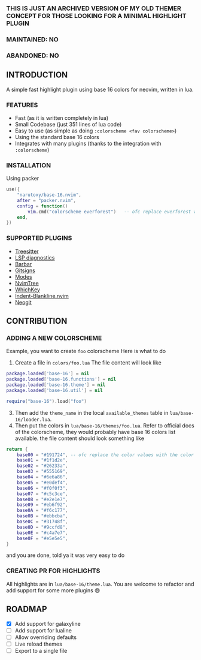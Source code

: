 ### THIS IS JUST AN ARCHIVED VERSION OF MY OLD THEMER CONCEPT FOR THOSE LOOKING FOR A MINIMAL HIGHLIGHT PLUGIN

### MAINTAINED: NO
### ABANDONED: NO

## INTRODUCTION

A simple fast highlight plugin using base 16 colors for neovim, written in lua.

### FEATURES
- Fast (as it is written completely in lua)
- Small Codebase (just 351 lines of lua code)
- Easy to use (as simple as doing `:colorscheme <fav colorscheme>`)
- Using the standard base 16 colors
- Integrates with many plugins (thanks to the integration with `:colorscheme`)


### INSTALLATION

Using packer

```lua
use({
	"narutoxy/base-16.nvim",
	after = "packer.nvim",
	config = function()
		vim.cmd("colorscheme everforest")	-- ofc replace everforest with your fav colorscheme
	end,
})
```

### SUPPORTED PLUGINS

- [Treesitter](https://github.com/nvim-treesitter/nvim-treesitter)
- [LSP diagnostics](https://neovim.io/doc/user/lsp.html)
- [Barbar](https://github.com/romgrk/barbar.nvim)
- [Gitsigns](https://github.com/lewis6991/gitsigns.nvim)
- [Modes](https://github.com/mvllow/modes.nvim)
- [NvimTree](https://github.com/kyazdani42/nvim-tree.lua)
- [WhichKey](https://github.com/folke/which-key.nvim)
- [Indent-Blankline.nvim](https://github.com/lukas-reineke/indent-blankline.nvim)
- [Neogit](https://github.com/TimUntersberger/neogit)

## CONTRIBUTION

### ADDING A NEW COLORSCHEME

Example, you want to create `foo` colorscheme
Here is what to do
1. Create a file in `colors/foo.lua`
   The file content will look like
```lua
package.loaded['base-16'] = nil
package.loaded['base-16.functions'] = nil
package.loaded['base-16.theme'] = nil
package.loaded['base-16.util'] = nil

require("base-16").load("foo")
```
3. Then add the `theme_name` in the local `available_themes` table in `lua/base-16/loader.lua`.
4. Then put the colors in `lua/base-16/themes/foo.lua`. Refer to official docs of the colorscheme, they would probably have base 16 colors list available.
the file content should look something like
```lua
return {
	base00 = "#191724", -- ofc replace the color values with the color values of the colorscheme
	base01 = "#1f1d2e",
	base02 = "#26233a",
	base03 = "#555169",
	base04 = "#6e6a86",
	base05 = "#e0def4",
	base06 = "#f0f0f3",
	base07 = "#c5c3ce",
	base08 = "#e2e1e7",
	base09 = "#eb6f92",
	base0A = "#f6c177",
	base0B = "#ebbcba",
	base0C = "#31748f",
	base0D = "#9ccfd8",
	base0E = "#c4a7e7",
	base0F = "#e5e5e5",
}
```

and you are done, told ya it was very easy to do

### CREATING PR FOR HIGHLIGHTS
All highlights are in `lua/base-16/theme.lua`. You are welcome to refactor and add support for some more plugins 😄

## ROADMAP
- [x] Add support for galaxyline
- [ ] Add support for lualine
- [ ] Allow overriding defaults
- [ ] Live reload themes
- [ ] Export to a single file
